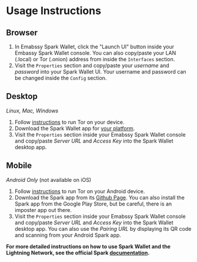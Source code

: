 # Usage Instructions

## Browser

1. In Emabssy Spark Wallet, click the "Launch UI" button inside your Embassy Spark Wallet console. You can also copy/paste your LAN (.local) or Tor (.onion) address from inside the `Interfaces` section.
1. Visit the `Properties` section and copy/paste your _username_ and _password_ into your Spark Wallet UI. Your username and password can be changed inside the `Config` section.

## Desktop

_Linux, Mac, Windows_

1. Follow [instructions](https://start9.com/latest/user-manual/connecting/connecting-tor/tor-os/) to run Tor on your device.
1. Download the Spark Wallet app for [your platform](https://github.com/shesek/spark-wallet/releases).
1. Visit the `Properties` section inside your Emabssy Spark Wallet console and copy/paste *Server URL* and *Access Key* into the Spark Wallet desktop app.

## Mobile

_Android Only_ (not available on iOS)

1. Follow [instructions](https://start9.com/latest/user-manual/connecting/connecting-tor/tor-os/tor-android) to run Tor on your Android device.
1. Download the Spark app from its [Github Page](https://github.com/shesek/spark-wallet/releases). You can also install the Spark app from the Google Play Store, but be careful, there is an imposter app out there.
1. Visit the `Properties` section inside your Emabssy Spark Wallet console and copy/paste *Server URL* and *Access Key* into the Spark Wallet desktop app. You can also use the *Pairing URL* by displaying its QR code and scanning from your Android Spark app.


**For more detailed instructions on how to use Spark Wallet and the Lightning Network, see the official Spark [documentation](https://github.com/shesek/spark-wallet).**
